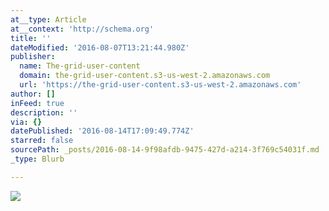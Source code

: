 ```yaml
---
at__type: Article
at__context: 'http://schema.org'
title: ''
dateModified: '2016-08-07T13:21:44.980Z'
publisher:
  name: The-grid-user-content
  domain: the-grid-user-content.s3-us-west-2.amazonaws.com
  url: 'https://the-grid-user-content.s3-us-west-2.amazonaws.com'
author: []
inFeed: true
description: ''
via: {}
datePublished: '2016-08-14T17:09:49.774Z'
starred: false
sourcePath: _posts/2016-08-14-9f98afdb-9475-427d-a214-3f769c54031f.md
_type: Blurb

---
```

![](https://the-grid-user-content.s3-us-west-2.amazonaws.com/c5047450-1d66-472d-823b-5c676ab6ed50.jpg)